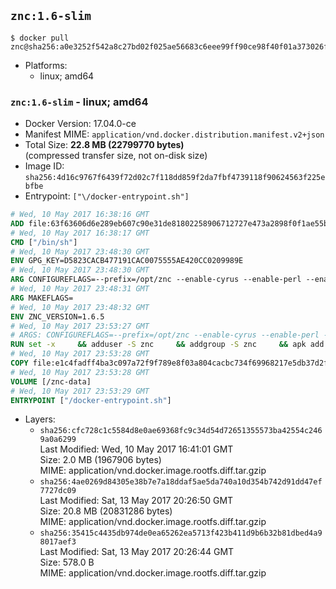 ## `znc:1.6-slim`

```console
$ docker pull znc@sha256:a0e3252f542a8c27bd02f025ae56683c6eee99ff90ce98f40f01a373026f707a
```

-	Platforms:
	-	linux; amd64

### `znc:1.6-slim` - linux; amd64

-	Docker Version: 17.04.0-ce
-	Manifest MIME: `application/vnd.docker.distribution.manifest.v2+json`
-	Total Size: **22.8 MB (22799770 bytes)**  
	(compressed transfer size, not on-disk size)
-	Image ID: `sha256:4d16c9767f6439f72d02c7f118dd859f2da7fbf4739118f90624563f225ebfbe`
-	Entrypoint: `["\/docker-entrypoint.sh"]`

```dockerfile
# Wed, 10 May 2017 16:38:16 GMT
ADD file:63f63606d6e289eb607c90e31de81802258906712727e473a2898f0f1ae55bb5 in / 
# Wed, 10 May 2017 16:38:17 GMT
CMD ["/bin/sh"]
# Wed, 10 May 2017 23:48:30 GMT
ENV GPG_KEY=D5823CACB477191CAC0075555AE420CC0209989E
# Wed, 10 May 2017 23:48:30 GMT
ARG CONFIGUREFLAGS=--prefix=/opt/znc --enable-cyrus --enable-perl --enable-python --disable-ipv6
# Wed, 10 May 2017 23:48:31 GMT
ARG MAKEFLAGS=
# Wed, 10 May 2017 23:48:32 GMT
ENV ZNC_VERSION=1.6.5
# Wed, 10 May 2017 23:53:27 GMT
# ARGS: CONFIGUREFLAGS=--prefix=/opt/znc --enable-cyrus --enable-perl --enable-python --disable-ipv6 MAKEFLAGS=
RUN set -x     && adduser -S znc     && addgroup -S znc     && apk add --no-cache --virtual runtime-dependencies         ca-certificates         cyrus-sasl         icu         su-exec         tini     && apk add --no-cache --virtual build-dependencies         build-base         curl         cyrus-sasl-dev         gnupg         icu-dev         libressl-dev         perl-dev         python3-dev     && mkdir /znc-src && cd /znc-src     && curl -fsSL "http://znc.in/releases/archive/znc-${ZNC_VERSION}.tar.gz" -o znc.tgz     && curl -fsSL "http://znc.in/releases/archive/znc-${ZNC_VERSION}.tar.gz.sig" -o znc.tgz.sig     && export GNUPGHOME="$(mktemp -d)"     && gpg --keyserver ha.pool.sks-keyservers.net --recv-keys "${GPG_KEY}"     && gpg --batch --verify znc.tgz.sig znc.tgz     && rm -rf "$GNUPGHOME"     && tar -zxf znc.tgz --strip-components=1     && mkdir build && cd build     && ../configure ${CONFIGUREFLAGS}     && make $MAKEFLAGS     && make install     && apk del build-dependencies     && cd / && rm -rf /znc-src
# Wed, 10 May 2017 23:53:28 GMT
COPY file:e1c4fadff4ba3c097a72f9f789e8f03a804cacbc734f69968217e5db37d2f909 in / 
# Wed, 10 May 2017 23:53:28 GMT
VOLUME [/znc-data]
# Wed, 10 May 2017 23:53:29 GMT
ENTRYPOINT ["/docker-entrypoint.sh"]
```

-	Layers:
	-	`sha256:cfc728c1c5584d8e0ae69368fc9c34d54d72651355573ba42554c2469a0a6299`  
		Last Modified: Wed, 10 May 2017 16:41:01 GMT  
		Size: 2.0 MB (1967906 bytes)  
		MIME: application/vnd.docker.image.rootfs.diff.tar.gzip
	-	`sha256:4ae0269d84305e38b7e7a18ddaf5ae5da740a10d354b742d91dd47ef7727dc09`  
		Last Modified: Sat, 13 May 2017 20:26:50 GMT  
		Size: 20.8 MB (20831286 bytes)  
		MIME: application/vnd.docker.image.rootfs.diff.tar.gzip
	-	`sha256:35415c4435db974de0ea65262ea5713f423b411d9b6b32b81dbed4a98017aef3`  
		Last Modified: Sat, 13 May 2017 20:26:44 GMT  
		Size: 578.0 B  
		MIME: application/vnd.docker.image.rootfs.diff.tar.gzip
